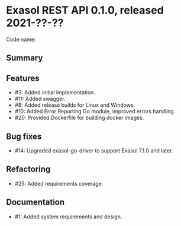 # Exasol REST API 0.1.0, released 2021-??-??

Code name: 

## Summary


## Features

* #3: Added initial implementation.
* #11: Added swagger.
* #8: Added release builds for Linux and Windows.
* #10: Added Error Reporting Go module, improved errors handling.
* #20: Provided Dockerfile for building docker images.

## Bug fixes

* #14: Upgraded exasol-go-driver to support Exasol 7.1.0 and later.

## Refactoring

* #25: Added requirements coverage.

## Documentation

* #1: Added system requirements and design.